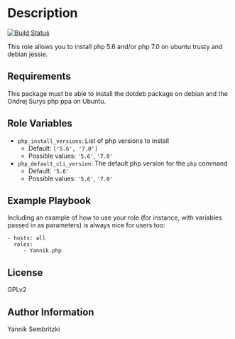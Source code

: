 Description
=========

[![Build Status](https://travis-ci.org/Yannik/ansible-role-php.svg?branch=master)](https://travis-ci.org/Yannik/ansible-role-php)

This role allows you to install php 5.6 and/or php 7.0 on ubuntu trusty and debian jessie.

Requirements
------------

This package must be able to install the dotdeb package on debian and the Ondrej Surys php ppa on Ubuntu.

Role Variables
--------------

* `php_install_versions`: List of php versions to install
    * Default: `['5.6', '7.0']`
    * Possible values: `'5.6'`, `'7.0'`
* `php_default_cli_version`: The default php version for the `php` command
    * Default: `'5.6'`
    * Possible values: `'5.6'`, `'7.0'`


Example Playbook
----------------

Including an example of how to use your role (for instance, with variables passed in as parameters) is always nice for users too:

    - hosts: all
      roles:
         - Yannik.php

License
-------

GPLv2

Author Information
------------------

Yannik Sembritzki
